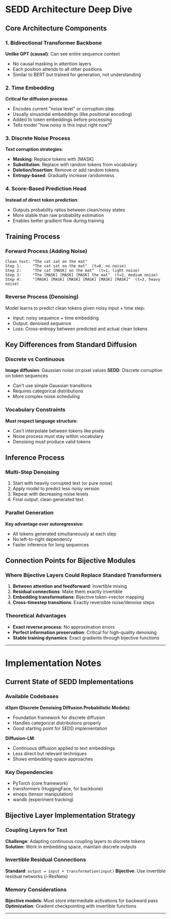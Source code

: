 # SEDD Architecture Deep Dive

## Core Architecture Components

### 1. Bidirectional Transformer Backbone
**Unlike GPT (causal)**: Can see entire sequence context
- No causal masking in attention layers
- Each position attends to all other positions
- Similar to BERT but trained for generation, not understanding

### 2. Time Embedding
**Critical for diffusion process**:
- Encodes current "noise level" or corruption step
- Usually sinusoidal embeddings (like positional encoding)
- Added to token embeddings before processing
- Tells model "how noisy is this input right now?"

### 3. Discrete Noise Process
**Text corruption strategies**:
- **Masking**: Replace tokens with [MASK]
- **Substitution**: Replace with random tokens from vocabulary  
- **Deletion/Insertion**: Remove or add random tokens
- **Entropy-based**: Gradually increase randomness

### 4. Score-Based Prediction Head
**Instead of direct token prediction**:
- Outputs probability ratios between clean/noisy states
- More stable than raw probability estimation
- Enables better gradient flow during training

## Training Process

### Forward Process (Adding Noise)
```
Clean text: "The cat sat on the mat"
Step 1:     "The cat sat on the mat"  (t=0, no noise)
Step 2:     "The cat [MASK] on the mat"  (t=1, light noise)
Step 3:     "The [MASK] [MASK] [MASK] the mat"  (t=2, medium noise)
Step 4:     "[MASK] [MASK] [MASK] [MASK] [MASK] [MASK]"  (t=3, heavy noise)
```

### Reverse Process (Denoising)
Model learns to predict clean tokens given noisy input + time step:
- Input: noisy sequence + time embedding
- Output: denoised sequence
- Loss: Cross-entropy between predicted and actual clean tokens

## Key Differences from Standard Diffusion

### Discrete vs Continuous
**Image diffusion**: Gaussian noise on pixel values
**SEDD**: Discrete corruption on token sequences
- Can't use simple Gaussian transitions
- Requires categorical distributions
- More complex noise scheduling

### Vocabulary Constraints  
**Must respect language structure**:
- Can't interpolate between tokens like pixels
- Noise process must stay within vocabulary
- Denoising must produce valid tokens

## Inference Process

### Multi-Step Denoising
1. Start with heavily corrupted text (or pure noise)
2. Apply model to predict less noisy version
3. Repeat with decreasing noise levels
4. Final output: clean generated text

### Parallel Generation
**Key advantage over autoregressive**:
- All tokens generated simultaneously at each step
- No left-to-right dependency
- Faster inference for long sequences

## Connection Points for Bijective Modules

### Where Bijective Layers Could Replace Standard Transformers
1. **Between attention and feedforward**: Invertible mixing
2. **Residual connections**: Make them exactly invertible
3. **Embedding transformations**: Bijective token→vector mapping
4. **Cross-timestep transitions**: Exactly reversible noise/denoise steps

### Theoretical Advantages
- **Exact reverse process**: No approximation errors
- **Perfect information preservation**: Critical for high-quality denoising  
- **Stable training dynamics**: Exact gradients through bijective functions

---

# Implementation Notes

## Current State of SEDD Implementations

### Available Codebases
**d3pm (Discrete Denoising Diffusion Probabilistic Models)**:
- Foundation framework for discrete diffusion
- Handles categorical distributions properly
- Good starting point for SEDD implementation

**Diffusion-LM**:
- Continuous diffusion applied to text embeddings
- Less direct but relevant techniques
- Shows embedding-space approaches

### Key Dependencies
- PyTorch (core framework)
- transformers (HuggingFace, for backbone)
- einops (tensor manipulation)
- wandb (experiment tracking)

## Bijective Layer Implementation Strategy

### Coupling Layers for Text
**Challenge**: Adapting continuous coupling layers to discrete tokens
**Solution**: Work in embedding space, maintain discrete outputs

### Invertible Residual Connections
**Standard**: `output = input + transformation(input)`
**Bijective**: Use invertible residual networks (i-ResNets)

### Memory Considerations
**Bijective models**: Must store intermediate activations for backward pass
**Optimization**: Gradient checkpointing with invertible functions

---

